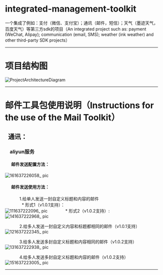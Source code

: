 # integrated-management-toolkit
一个集成了例如：支付（微信、支付宝）；通讯（邮件，短信）；天气（墨迹天气，百度天气）等第三方sdk的项目（An integrated project such as: payment (WeChat, Alipay); communication (email, SMS); weather (ink weather) and other third-party SDK projects）
***

# 项目结构图
![ProjectArchitectureDiagram](https://user-images.githubusercontent.com/52651398/141957808-224f187b-7b6e-44b8-803a-5a651910fe3c.jpg)
***

# 邮件工具包使用说明（Instructions for the use of the Mail Toolkit）
## &nbsp;&nbsp;通讯：  
### &nbsp;&nbsp;&nbsp;&nbsp;aliyun服务  

#### &nbsp;&nbsp;&nbsp;&nbsp;&nbsp;&nbsp;邮件发送配置方法：
![161637226058_ pic](https://user-images.githubusercontent.com/52651398/142384178-d88aef5f-dd64-4239-b3a6-d277f884cb14.jpg)  


#### &nbsp;&nbsp;&nbsp;&nbsp;&nbsp;&nbsp;邮件发送使用方法：  

&nbsp;&nbsp;&nbsp;&nbsp;&nbsp;&nbsp;&nbsp;&nbsp;&nbsp;&nbsp;&nbsp;&nbsp;1.给单人发送一封自定义标题和内容的邮件  
&nbsp;&nbsp;&nbsp;&nbsp;&nbsp;&nbsp;&nbsp;&nbsp;&nbsp;&nbsp;&nbsp;&nbsp;&nbsp;&nbsp;* 形式1（v1.0.1支持）：  
![111637222096_ pic](https://user-images.githubusercontent.com/52651398/142380222-900e1e5f-4577-4c22-b37d-26f7075e8ccb.jpg)
&nbsp;&nbsp;&nbsp;&nbsp;&nbsp;&nbsp;&nbsp;&nbsp;&nbsp;&nbsp;&nbsp;&nbsp;&nbsp;&nbsp;* 形式2（v1.0.2支持）:  
![141637222968_ pic](https://user-images.githubusercontent.com/52651398/142381068-4e7a9c7f-befd-4fc8-8b9b-4671e75a7604.jpg)  

&nbsp;&nbsp;&nbsp;&nbsp;&nbsp;&nbsp;&nbsp;&nbsp;&nbsp;&nbsp;&nbsp;&nbsp;2.给多人发送一封自定义内容和标题都相同的邮件（v1.0.1支持）
![121637222345_ pic](https://user-images.githubusercontent.com/52651398/142380688-bd1569d9-2fd2-4dde-b5ef-941eb92e1613.jpg)  

&nbsp;&nbsp;&nbsp;&nbsp;&nbsp;&nbsp;&nbsp;&nbsp;&nbsp;&nbsp;&nbsp;&nbsp;3.给多人发送多封自定义标题和内容相同的邮件（v1.0.2支持）
![131637222938_ pic](https://user-images.githubusercontent.com/52651398/142380923-731a1ef2-3fd5-41ad-aaf3-0ea5793b4b1c.jpg)  

&nbsp;&nbsp;&nbsp;&nbsp;&nbsp;&nbsp;&nbsp;&nbsp;&nbsp;&nbsp;&nbsp;&nbsp;4.给多人发送多封自定义标题和内容的邮件（v1.0.2支持）
![151637223005_ pic](https://user-images.githubusercontent.com/52651398/142381524-2720d807-b0d3-4db8-a27b-31b737c47cd4.jpg)  
***

